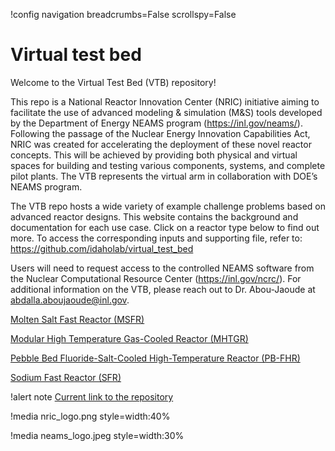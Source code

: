 !config navigation breadcrumbs=False scrollspy=False

# Virtual test bed

Welcome to the Virtual Test Bed (VTB) repository!

This repo is a National Reactor Innovation Center (NRIC) initiative aiming to facilitate the use of advanced modeling & simulation (M&S) tools developed by the Department of Energy NEAMS program (https://inl.gov/neams/). Following the passage of the Nuclear Energy Innovation Capabilities Act, NRIC was created for accelerating the deployment of these novel reactor concepts. This will be achieved by providing both physical and virtual spaces for building and testing various components, systems, and complete pilot plants. The VTB represents the virtual arm in collaboration with DOE’s NEAMS program. 

The VTB repo hosts a wide variety of example challenge problems based on advanced reactor designs. This website contains the background and documentation for each use case. Click on a reactor type below to find out more. To access the corresponding inputs and supporting file, refer to: https://github.com/idaholab/virtual_test_bed 


Users will need to request access to the controlled NEAMS software from the Nuclear Computational Resource Center (https://inl.gov/ncrc/). For additional information on the VTB, please reach out to Dr. Abou-Jaoude at abdalla.aboujaoude@inl.gov. 


[Molten Salt Fast Reactor (MSFR)](msfr/index.md)

[Modular High Temperature Gas-Cooled Reactor (MHTGR)](mhtgr/index.md)

[Pebble Bed Fluoride-Salt-Cooled High-Temperature Reactor (PB-FHR)](pbfhr/index.md)

[Sodium Fast Reactor (SFR)](sfr/sfr.md)

!alert note
[Current link to the repository](https://gitlab.software.inl.gov/idaholab/virtual_test_bed)

!media nric_logo.png style=width:40%

!media neams_logo.jpeg style=width:30%

